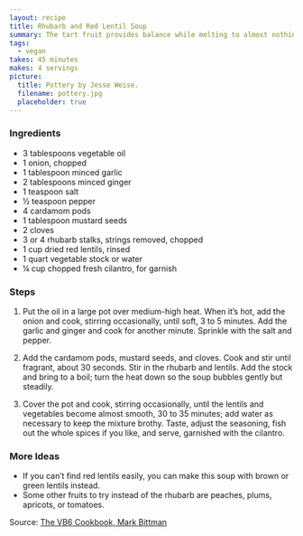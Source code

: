 ```yaml
---
layout: recipe
title: Rhubarb and Red Lentil Soup
summary: The tart fruit provides balance while melting to almost nothing.
tags:
  - vegan
takes: 45 minutes
makes: 4 servings
picture:
  title: Pottery by Jesse Weise.
  filename: pottery.jpg
  placeholder: true
---
```


### Ingredients

- 3 tablespoons vegetable oil
- 1 onion, chopped
- 1 tablespoon minced garlic
- 2 tablespoons minced ginger
- 1 teaspoon salt
- ½ teaspoon pepper
- 4 cardamom pods
- 1 tablespoon mustard seeds
- 2 cloves
- 3 or 4 rhubarb stalks, strings removed, chopped
- 1 cup dried red lentils, rinsed
- 1 quart vegetable stock or water
- ¼ cup chopped fresh cilantro, for garnish

### Steps

1. Put the oil in a large pot over medium-high heat. When it’s hot, add the onion and cook, stirring occasionally, until soft, 3 to 5 minutes. Add the garlic and ginger and cook for another minute. Sprinkle with the salt and pepper.

2. Add the cardamom pods, mustard seeds, and cloves. Cook and stir until fragrant, about 30 seconds. Stir in the rhubarb and lentils. Add the stock and bring to a boil; turn the heat down so the soup bubbles gently but steadily.

3. Cover the pot and cook, stirring occasionally, until the lentils and vegetables become almost smooth, 30 to 35 minutes; add water as necessary to keep the mixture brothy. Taste, adjust the seasoning, fish out the whole spices if you like, and serve, garnished with the cilantro.

### More Ideas

- If you can’t find red lentils easily, you can make this soup with brown or green lentils instead.
- Some other fruits to try instead of the rhubarb are peaches, plums, apricots, or tomatoes.

Source: [The VB6 Cookbook, Mark Bittman](https://www.goodreads.com/book/show/18142355)
